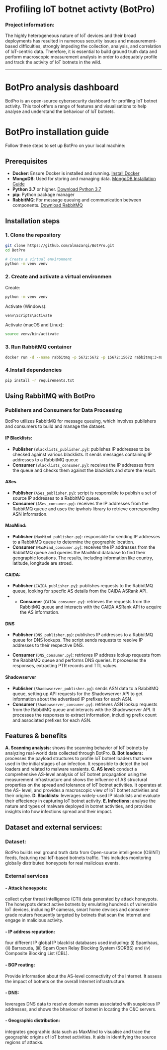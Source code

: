 # Profiling IoT botnet activty (BotPro)
### Project information:

The highly heterogeneous nature of IoT devices and their broad deployments has resulted in numerous security issues and measurement-based difficulties, strongly impeding the collection, analysis, and correlation of IoT-centric data. Therefore, it is essential to build ground truth data and perform macroscopic measurement analysis in order to adequately profile and track the activity of IoT botnets in the wild.


-----------------

# BotPro analysis dashboard

BotPro is an open-source cybersecurity dashboard for profiling IoT botnet activity. This tool offers a range of features and visualisations to help analyse and understand the behaviour of IoT botnets.

# BotPro installation guide

Follow these steps to set up BotPro on your local machine:

## Prerequisites
- **Docker**: Ensure Docker is installed and running. [Install Docker](https://www.docker.com/)
- **MongoDB**: Used for storing and managing data. [MongoDB Installation Guide](https://docs.mongodb.com/manual/installation/)
- **Python 3.7** or higher. [Download Python 3.7](https://www.python.org/downloads/release/python-370/)
- **pip**: Python package manager
- **RabbitMQ**: For message queuing and communication between components. [Download RabbitMQ](https://www.rabbitmq.com/download.html)

## Installation steps

### 1. Clone the repository
```bash
git clone https://github.com/almazarqi/BotPro.git
cd BotPro

# Create a virtual environment
python -m venv venv
```



### 2.  Create and activate a virtual environmen

Create:
```bash
python -m venv venv
```


Activate (Windows):
```bash
venv\Scripts\activate
```


Activate (macOS and Linux):
```bash
source venv/bin/activate
```

### 3. Run RabbitMQ container
```bash
docker run -d --name rabbitmq -p 5672:5672 -p 15672:15672 rabbitmq:3-management
```

### 4.Install dependencies
```bash
pip install -r requirements.txt
```

## Using RabbitMQ with BotPro
### Publishers and Consumers for Data Processing

BotPro utilizes RabbitMQ for message queuing, which involves publishers and consumers to build and manage the dataset. 
#### IP Blacklists:
- **Publisher** (`Blacklists_publisher.py`): publishes IP addresses to be checked against various blacklists. It sends messages containing IP addresses to a RabbitMQ queue
- **Consumer** (`Blacklists_consumer.py`): receives the IP addresses from the queue and checks them against the blacklists and store the result.
#### ASes
- **Publisher**  (`ASes_publisher.py`): script is responsible to publish a set of source IP addresses to a RabbitMQ queue. 
- **Consumer** (`ASes_consumer.py`): receives the IP addresses from the RabbitMQ queue and uses the ipwhois library to retrieve corresponding ASN information. 


#### MaxMind:
- **Publisher** (`MaxMind_publisher.py`): responsible for sending IP addresses to a RabbitMQ queue to determine the geographic location.
- **Consumer** (`MaxMind_consumer.py`): receives the IP addresses from the RabbitMQ queue and queries the MaxMind database to find their geographic locations. The results, including information like country, latitude, longitude are stroed.


#### CAIDA:
- **Publisher**  (`CAIDA_publisher.py`):  publishes requests to the RabbitMQ queue, looking for specfic AS details from the CAIDA ASRank API.
- - **Consumer** (`CAIDA_consumer.py`): retrieves the requests from the RabbitMQ queue and interacts with the CAIDA ASRank API to acquire the AS information.

#### DNS
- **Publisher** (`DNS_publisher.py`): publishes IP addresses to a RabbitMQ queue for DNS lookups. The script sends requests to resolve IP addresses to their respective DNS.

- **Consumer** (`DNS_consumer.py`): retrieves IP address lookup requests from the RabbitMQ queue and performs DNS queries. It processes the responses, extracting PTR records and TTL values.

#### Shadowserver 

- **Publisher** (`Shadowserver_publisher.py`): sends ASN data to a RabbitMQ queue, setting up API requests for the Shadowserver API to get information about the advertised IP prefixes for each ASN.
- **Consumer** (`Shadowserver_consumer.py`): retrieves ASN lookup requests from the RabbitMQ queue and interacts with the Shadowserver API. It processes the responses to extract information, including prefix count and associated prefixes for each ASN.

## Features & benefits
 **A. Scanning analysis:** shows the scanning behavior of IoT botnets by analyzing real-world data collected through BotPro.
 **B. Bot loaders:**  processes the payload structures to profile IoT botnet loaders that were used in the initial stages of an infection. It resposible to detect the bot loaders and related to malware varaients.
 **C. AS level:** conduct a comprehensive AS-level analysis of IoT botnet propagation using the measurement infrastructure and shows the influence of AS structural properties on the spread and tolerance of IoT botnet activities.  It operates at the AS- level, and provides a macroscopic view of IoT botnet activities and their origine.
 **D. Blacklists:** leverages  widely-used IP blacklists and  evaluate their effeciency in capturing IoT botnet activity.
 **E. Infections:** analyse the nature and types of malware deployed in botnet activities, and provides insights into how infections spread and their impact.





## Dataset and external services:

### Dataset:
BotPro builds real ground truth data from Open-source intelligence (OSINT) feeds, featuring real IoT-based botnets traffic. This includes monitoring globally distributed honeypots for real malicious events.



### External services
#### - Attack honeypots:
collect cyber threat intelligence (CTI) data generated by attack honeypots. The honeypots detect active botnets by emulating hundreds of vulnerable IoT devices, including IP cameras, smart home devices and consumer-grade routers frequently targeted by botnets that scan the internet and engage in malicious activity.
#### - IP address reputation:
four different IP global IP blacklist databases used including: (i) Spamhaus, (ii) Barracuda, (iii) Spam Open Relay Blocking System (SORBS) and (iv) Composite Blocking List (CBL).
#### - BGP routing:
Provide information about the AS-level connectivity of the Internet. It assess the impact of botnets on the overall Internet infrastructure.
#### - DNS: 
leverages DNS data to resolve domain names associated with suspicious IP addresses, and shows the bhaviour of botnet in locating the C&C servers.
#### - Geographic distribution: 
integrates geographic data such as MaxMind to visualise and trace the geographic origins of IoT botnet activities. It aids in identifying the source regions of attacks.
